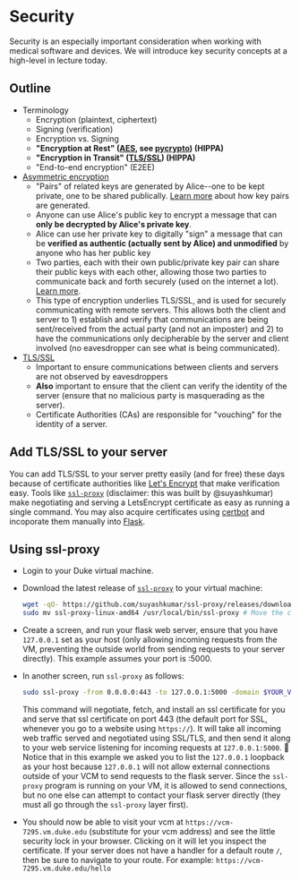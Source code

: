 # Security 

Security is an especially important consideration when working with medical software and devices. We will introduce key security concepts at a high-level in lecture today.

## Outline
- Terminology
  - Encryption (plaintext, ciphertext)
  - Signing (verification)
  - Encryption vs. Signing
  - __"Encryption at Rest" ([AES](https://en.wikipedia.org/wiki/Advanced_Encryption_Standard), see [pycrypto](https://github.com/dlitz/pycrypto)) (HIPPA)__
  - __"Encryption in Transit" ([TLS/SSL](https://en.wikipedia.org/wiki/Transport_Layer_Security)) (HIPPA)__
  - "End-to-end encryption" (E2EE)
- [Asymmetric encryption](https://en.wikipedia.org/wiki/Public-key_cryptography)
  - "Pairs" of related keys are generated by Alice--one to be kept private, one to be shared publically. [Learn more](https://en.wikipedia.org/wiki/RSA_(cryptosystem)#Operation) about how key pairs are generated.
  - Anyone can use Alice's public key to encrypt a message that can __only be decrypted by Alice's private key__.
  - Alice can use her private key to digitally "sign" a message that can be __verified as authentic (actually sent by Alice) and unmodified__ by anyone who has her public key
  - Two parties, each with their own public/private key pair can share their public keys with each other, allowing those two parties to communicate back and forth securely (used on the internet a lot). [Learn more](https://en.wikipedia.org/wiki/Diffie%E2%80%93Hellman_key_exchange). 
  - This type of encryption underlies TLS/SSL, and is used for securely communicating with remote servers. This allows both the client and server to 1) establish and verify that communications are being sent/received from the actual party (and not an imposter) and 2) to have the communications only decipherable by the server and client involved (no eavesdropper can see what is being communicated). 
- [TLS/SSL](https://en.wikipedia.org/wiki/Transport_Layer_Security)
  - Important to ensure communications between clients and servers are not observed by eavesdroppers
  - __Also__ important to ensure that the client can verify the identity of the server (ensure that no malicious party is masquerading as the server). 
  - Certificate Authorities (CAs) are responsible for "vouching" for the identity of a server.
 
## Add TLS/SSL to your server
You can add TLS/SSL to your server pretty easily (and for free) these days because of certificate authorities like [Let's Encrypt](https://letsencrypt.org/) that make verification easy. Tools like [`ssl-proxy`](https://github.com/suyashkumar/ssl-proxy) (disclaimer: this was built by @suyashkumar) make negotiating and serving a LetsEncrypt certificate as easy as running a single command. You may also acquire certificates using [certbot](https://certbot.eff.org/) and incoporate them manually into [Flask](https://stackoverflow.com/questions/28579142/attributeerror-context-object-has-no-attribute-wrap-socket/28590266#28590266).

## Using ssl-proxy
- Login to your Duke virtual machine.
- Download the latest release of [`ssl-proxy`](https://github.com/suyashkumar/ssl-proxy) to your virtual machine:
  ```sh
  wget -qO- https://github.com/suyashkumar/ssl-proxy/releases/download/v0.2.2/ssl-proxy-linux-amd64.tar.gz | tar xvz
  sudo mv ssl-proxy-linux-amd64 /usr/local/bin/ssl-proxy # Move the command into your path, rename as ssl-proxy
  ```
- Create a screen, and run your flask web server, ensure that you have `127.0.0.1` set as your host (only allowing incoming requests from the VM, preventing the outside world from sending requests to your server directly). This example assumes your port is :5000.
- In another screen, run `ssl-proxy` as follows:
  ```sh
  sudo ssl-proxy -from 0.0.0.0:443 -to 127.0.0.1:5000 -domain $YOUR_VCM_DOMAIN_NAME_HERE
  ```
  This command will negotiate, fetch, and install an ssl certificate for you and serve that ssl certificate on port 443 (the default port for SSL, whenever you go to a website using `https://`). It will take all incoming web traffic served and negotiated using SSL/TLS, and then send it along to your web service listening for incoming requests at `127.0.0.1:5000`. :eyes: Notice that in this example we asked you to list the `127.0.0.1` loopback as your host because `127.0.0.1` will not allow external connections outside of your VCM to send requests to the flask server. Since the `ssl-proxy` program is running on your VM, it is allowed to send connections, but no one else can attempt to contact your flask server directly (they must all go through the `ssl-proxy` layer first).
  
- You should now be able to visit your vcm at `https://vcm-7295.vm.duke.edu` (substitute for your vcm address) and see the little security lock in your browser. Clicking on it will let you inspect the certificate. If your server does not have a handler for a default route `/`, then be sure to navigate to your route. For example: `https://vcm-7295.vm.duke.edu/hello`
  

